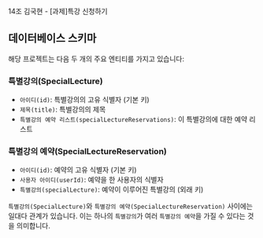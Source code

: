 <br>14조 김국현 - [과제]특강 신청하기

## 데이터베이스 스키마

해당 프로젝트는 다음 두 개의 주요 엔티티를 가지고 있습니다:

### 특별강의(SpecialLecture)
- `아이디(id)`: 특별강의의 고유 식별자 (기본 키)
- `제목(title)`: 특별강의의 제목
- `특별강의 예약 리스트(specialLectureReservations)`: 이 특별강의에 대한 예약 리스트

### 특별강의 예약(SpecialLectureReservation)
- `아이디(id)`: 예약의 고유 식별자 (기본 키)
- `사용자 아이디(userId)`: 예약을 한 사용자의 식별자
- `특별강의(specialLecture)`: 예약이 이루어진 특별강의 (외래 키)

`특별강의(SpecialLecture)`와 `특별강의 예약(SpecialLectureReservation)` 사이에는 일대다 관계가 있습니다. 이는 하나의 `특별강의`가 여러 `특별강의 예약`을 가질 수 있다는 것을 의미합니다.
